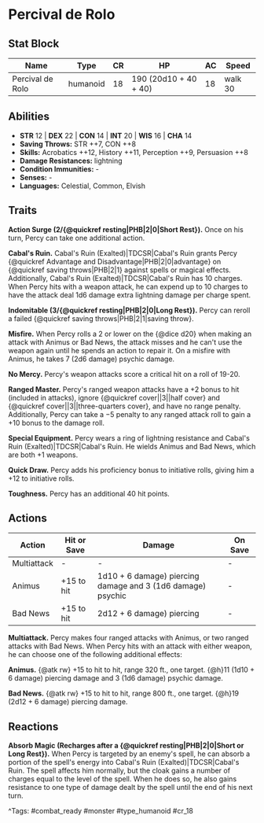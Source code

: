 # Percival de Rolo

## Stat Block

| Name | Type | CR | HP | AC | Speed |
|------|------|----|----|----|-------|
| Percival de Rolo | humanoid | 18 | 190 (20d10 + 40 + 40) | 18 | walk 30 |

## Abilities

- **STR** 12 | **DEX** 22 | **CON** 14 | **INT** 20 | **WIS** 16 | **CHA** 14
- **Saving Throws:** STR ++7, CON ++8  
- **Skills:** Acrobatics ++12, History ++11, Perception ++9, Persuasion ++8  
- **Damage Resistances:** lightning  
- **Condition Immunities:** -  
- **Senses:** -  
- **Languages:** Celestial, Common, Elvish

## Traits

**Action Surge (2/{@quickref resting|PHB|2|0|Short Rest}).** Once on his turn, Percy can take one additional action.

**Cabal's Ruin.** Cabal's Ruin (Exalted)|TDCSR|Cabal's Ruin grants Percy {@quickref Advantage and Disadvantage|PHB|2|0|advantage} on {@quickref saving throws|PHB|2|1} against spells or magical effects. Additionally, Cabal's Ruin (Exalted)|TDCSR|Cabal's Ruin has 10 charges. When Percy hits with a weapon attack, he can expend up to 10 charges to have the attack deal 1d6 damage extra lightning damage per charge spent.

**Indomitable (3/{@quickref resting|PHB|2|0|Long Rest}).** Percy can reroll a failed {@quickref saving throws|PHB|2|1|saving throw}.

**Misfire.** When Percy rolls a 2 or lower on the {@dice d20} when making an attack with Animus or Bad News, the attack misses and he can't use the weapon again until he spends an action to repair it. On a misfire with Animus, he takes 7 (2d6 damage) psychic damage.

**No Mercy.** Percy's weapon attacks score a critical hit on a roll of 19-20.

**Ranged Master.** Percy's ranged weapon attacks have a +2 bonus to hit (included in attacks), ignore {@quickref cover||3||half cover} and {@quickref cover||3||three-quarters cover}, and have no range penalty. Additionally, Percy can take a −5 penalty to any ranged attack roll to gain a +10 bonus to the damage roll.

**Special Equipment.** Percy wears a ring of lightning resistance and Cabal's Ruin (Exalted)|TDCSR|Cabal's Ruin. He wields Animus and Bad News, which are both +1 weapons.

**Quick Draw.** Percy adds his proficiency bonus to initiative rolls, giving him a +12 to initiative rolls.

**Toughness.** Percy has an additional 40 hit points.


## Actions

| Action | Hit or Save | Damage | On Save |
|--------|--------------|--------|----------|
| Multiattack | - | - | - |
| Animus | +15 to hit | 1d10 + 6 damage) piercing damage and 3 (1d6 damage) psychic | - |
| Bad News | +15 to hit | 2d12 + 6 damage) piercing | - |

**Multiattack.** Percy makes four ranged attacks with Animus, or two ranged attacks with Bad News. When Percy hits with an attack with either weapon, he can choose one of the following additional effects:

**Animus.** {@atk rw} +15 to hit to hit, range 320 ft., one target. {@h}11 (1d10 + 6 damage) piercing damage and 3 (1d6 damage) psychic damage.

**Bad News.** {@atk rw} +15 to hit to hit, range 800 ft., one target. {@h}19 (2d12 + 6 damage) piercing damage.

## Reactions

**Absorb Magic (Recharges after a {@quickref resting|PHB|2|0|Short or Long Rest}).** When Percy is targeted by an enemy's spell, he can absorb a portion of the spell's energy into Cabal's Ruin (Exalted)|TDCSR|Cabal's Ruin. The spell affects him normally, but the cloak gains a number of charges equal to the level of the spell. When he does so, he also gains resistance to one type of damage dealt by the spell until the end of his next turn.



^Tags: #combat_ready #monster #type_humanoid #cr_18